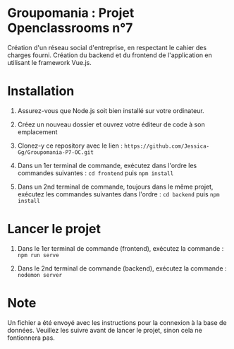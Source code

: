 # Groupomania : Projet Openclassrooms n°7 

Création d'un réseau social d'entreprise, en respectant le cahier des charges fourni. 
Création du backend et du frontend de l'application en utilisant le framework Vue.js.

# Installation 

1. Assurez-vous que Node.js soit bien installé sur votre ordinateur. 

2. Créez un nouveau dossier et ouvrez votre éditeur de code à son emplacement

3. Clonez-y ce repository avec le lien : 
`https://github.com/Jessica-Gg/Groupomania-P7-OC.git`

4. Dans un 1er terminal de commande, exécutez dans l'ordre les commandes suivantes : `cd frontend` puis `npm install`

5. Dans un 2nd terminal de commande, toujours dans le même projet, exécutez les commandes suivantes dans l'ordre : `cd backend` puis `npm install`

# Lancer le projet 

1. Dans le 1er terminal de commande (frontend), exécutez la commande : `npm run serve`

2. Dans le 2nd terminal de commande (backend), exécutez la commande : `nodemon server`

# Note 

Un fichier a été envoyé avec les instructions pour la connexion à la base de données. Veuillez les suivre avant de lancer le projet, sinon cela ne fontionnera pas. 



